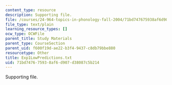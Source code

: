 ```yaml
---
content_type: resource
description: Supporting file.
file: /courses/24-964-topics-in-phonology-fall-2004/71bd747675938af6d907d38087c5b214_Exp1LowPredictions.txt
file_type: text/plain
learning_resource_types: []
ocw_type: OCWFile
parent_title: Study Materials
parent_type: CourseSection
parent_uid: f600f19d-ae22-b3f4-9437-c8db79bbe880
resourcetype: Other
title: Exp1LowPredictions.txt
uid: 71bd7476-7593-8af6-d907-d38087c5b214
---
```

Supporting file.

